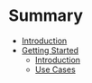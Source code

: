 # Summary

* [Introduction](README.md)
* [Getting Started](getting-started.md)
    * [Introduction](010_getting_started/01_introduction.md)
    * [Use Cases]()

